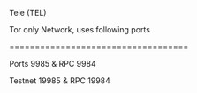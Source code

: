Tele (TEL)

Tor only Network, uses following ports

===================================

Ports 9985 & RPC 9984

Testnet 19985 & RPC 19984

